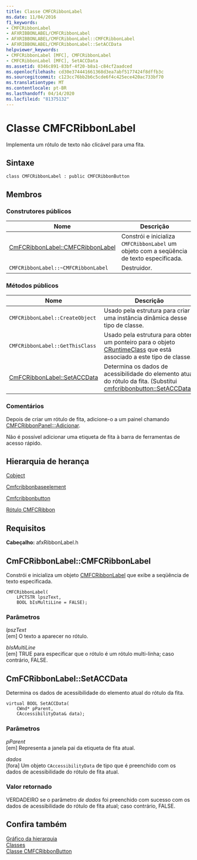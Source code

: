 ```yaml
---
title: Classe CMFCRibbonLabel
ms.date: 11/04/2016
f1_keywords:
- CMFCRibbonLabel
- AFXRIBBONLABEL/CMFCRibbonLabel
- AFXRIBBONLABEL/CMFCRibbonLabel::CMFCRibbonLabel
- AFXRIBBONLABEL/CMFCRibbonLabel::SetACCData
helpviewer_keywords:
- CMFCRibbonLabel [MFC], CMFCRibbonLabel
- CMFCRibbonLabel [MFC], SetACCData
ms.assetid: 0346c891-83bf-4f20-b8a1-c84cf2aadced
ms.openlocfilehash: cd30e374441661368d3ea7abf5177424f8dffb3c
ms.sourcegitcommit: c123cc76bb2b6c5cde6f4c425ece420ac733bf70
ms.translationtype: MT
ms.contentlocale: pt-BR
ms.lasthandoff: 04/14/2020
ms.locfileid: "81375132"
---
```

# <a name="cmfcribbonlabel-class"></a>Classe CMFCRibbonLabel

Implementa um rótulo de texto não clicável para uma fita.

## <a name="syntax"></a>Sintaxe

```
class CMFCRibbonLabel : public CMFCRibbonButton
```

## <a name="members"></a>Membros

### <a name="public-constructors"></a>Construtores públicos

|Nome|Descrição|
|----------|-----------------|
|[CmFCRibbonLabel::CMFCRibbonLabel](#cmfcribbonlabel)|Constrói e inicializa `CMFCRibbonLabel` um objeto com a seqüência de texto especificada.|
|`CMFCRibbonLabel::~CMFCRibbonLabel`|Destruidor.|

### <a name="public-methods"></a>Métodos públicos

|Nome|Descrição|
|----------|-----------------|
|`CMFCRibbonLabel::CreateObject`|Usado pela estrutura para criar uma instância dinâmica desse tipo de classe.|
|`CMFCRibbonLabel::GetThisClass`|Usado pela estrutura para obter um ponteiro para o objeto [CRuntimeClass](../../mfc/reference/cruntimeclass-structure.md) que está associado a este tipo de classe.|
|[CmFCRibbonLabel::SetACCData](#setaccdata)|Determina os dados de acessibilidade do elemento atual do rótulo da fita. (Substitui [cmfcribbonbutton::SetACCData](../../mfc/reference/cmfcribbonbutton-class.md#setaccdata).)|

### <a name="remarks"></a>Comentários

Depois de criar um rótulo de fita, adicione-o a um painel chamando [CMFCRibbonPanel:::Adicionar](../../mfc/reference/cmfcribbonpanel-class.md#add).

Não é possível adicionar uma etiqueta de fita à barra de ferramentas de acesso rápido.

## <a name="inheritance-hierarchy"></a>Hierarquia de herança

[Cobject](../../mfc/reference/cobject-class.md)

[Cmfcribbonbaseelement](../../mfc/reference/cmfcribbonbaseelement-class.md)

[Cmfcribbonbutton](../../mfc/reference/cmfcribbonbutton-class.md)

[Rótulo CMFCRibbon](../../mfc/reference/cmfcribbonlabel-class.md)

## <a name="requirements"></a>Requisitos

**Cabeçalho:** afxRibbonLabel.h

## <a name="cmfcribbonlabelcmfcribbonlabel"></a><a name="cmfcribbonlabel"></a>CmFCRibbonLabel::CMFCRibbonLabel

Constrói e inicializa um objeto [CMFCRibbonLabel](../../mfc/reference/cmfcribbonlabel-class.md) que exibe a seqüência de texto especificada.

```
CMFCRibbonLabel(
    LPCTSTR lpszText,
    BOOL bIsMultiLine = FALSE);
```

### <a name="parameters"></a>Parâmetros

*lpszText*<br/>
[em] O texto a aparecer no rótulo.

*bIsMultiLine*<br/>
[em] TRUE para especificar que o rótulo é um rótulo multi-linha; caso contrário, FALSE.

## <a name="cmfcribbonlabelsetaccdata"></a><a name="setaccdata"></a>CmFCRibbonLabel::SetACCData

Determina os dados de acessibilidade do elemento atual do rótulo da fita.

```
virtual BOOL SetACCData(
    CWnd* pParent,
    CAccessibilityData& data);
```

### <a name="parameters"></a>Parâmetros

*pParent*<br/>
[em] Representa a janela pai da etiqueta de fita atual.

*dados*<br/>
[fora] Um objeto `CAccessibilityData` de tipo que é preenchido com os dados de acessibilidade do rótulo de fita atual.

### <a name="return-value"></a>Valor retornado

VERDADEIRO se o parâmetro *de dados* foi preenchido com sucesso com os dados de acessibilidade do rótulo de fita atual; caso contrário, FALSE.

## <a name="see-also"></a>Confira também

[Gráfico da hierarquia](../../mfc/hierarchy-chart.md)<br/>
[Classes](../../mfc/reference/mfc-classes.md)<br/>
[Classe CMFCRibbonButton](../../mfc/reference/cmfcribbonbutton-class.md)
